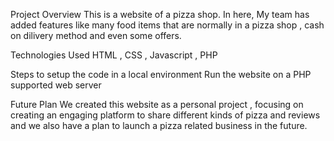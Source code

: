Project Overview
This is a website of a pizza shop. In here, My team has added features like many food items that are normally in a pizza shop , cash on dilivery method and even some offers.

Technologies Used
HTML , CSS , Javascript , PHP

Steps to setup the code in a local environment
Run the website on a PHP supported web server

Future Plan
We created this website as a personal project , focusing on creating an engaging platform to share different kinds of pizza and reviews and we also have a plan to launch a pizza related business in the future.
